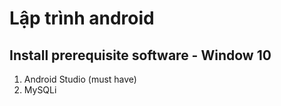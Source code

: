 # Lập trình android

## Install prerequisite software - Window 10

1. Android Studio  (must have)
2. MySQLi
